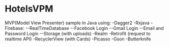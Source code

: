 # HotelsVPM
MVP(Model View Presenter) sample in Java using:
-Dagger2
-Rxjava
-Firebase:
--RealTimeDatabase
--Facebook Login
--Gmail Login
--Email and Password Login
--Storage (with uploads)
-Realm
-Retrofit (request to realtime API)
-RecyclerView (with Cards)
-Picasso
-Gson
-Butterknife

